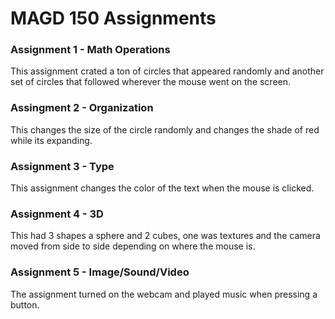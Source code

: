 # MAGD 150 Assignments  

### Assignment 1 - Math Operations

This assignment crated a ton of circles that appeared randomly and another set of circles that followed wherever the mouse went on the screen.

### Assingment 2 - Organization

This changes the size of the circle randomly and changes the shade of red while its expanding.

### Assignment 3 - Type

This assignment changes the color of the text when the mouse is clicked.

### Assignment 4 - 3D

This had 3 shapes a sphere and 2 cubes, one was textures and the camera moved from side to side depending on where the mouse is.

### Assignment 5 - Image/Sound/Video

The assignment turned on the webcam and played music when pressing a button.
